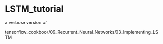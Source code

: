 # LSTM_tutorial

a verbose version of 

tensorflow_cookbook/09_Recurrent_Neural_Networks/03_Implementing_LSTM
